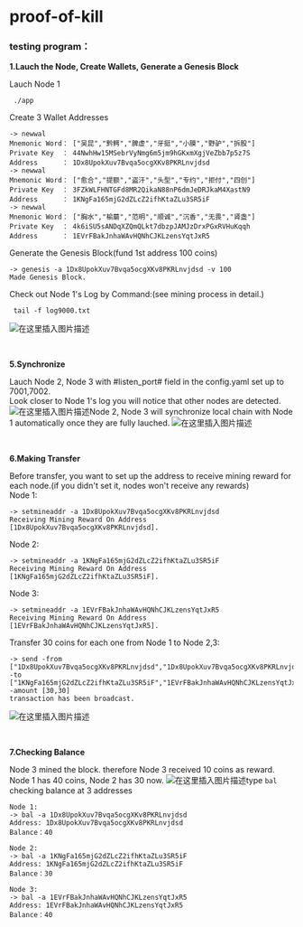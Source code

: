 # proof-of-kill


### testing program：

**1.Lauch the Node, Create Wallets, Generate a Genesis Block**

Lauch Node 1
```shell
 ./app
```

Create 3 Wallet Addresses
```
-> newwal
Mnemonic Word： ["吴昆","黔鳄","脾虚","牙挺","小膜","野驴","拆股"]
Private Key  ： 44NwhHw15MSebrVyNmg6m5jm9hGKxmXgjVeZbb7p5z7S
Address      ： 1Dx8UpokXuv7Bvqa5ocgXKv8PKRLnvjdsd
-> newwal
Mnemonic Word： ["愈合","提额","盗汗","头型","专约","拒付","四创"]
Private Key  ： 3FZkWLFHNTGFd8MR2QikaN88nP6dmJeDRJkaM4XastN9
Address      ： 1KNgFa165mjG2dZLcZ2ifhKtaZLu3SR5iF
-> newwal
Mnemonic Word： ["胸水","榆蘑","范明","顺诚","沉香","无畏","肾盏"]
Private Key  ： 4k6iSU5sANDqXZQmQLkt7dbzpJAMJzDrxPGxRVHuKqqh
Address      ： 1EVrFBakJnhaWAvHQNhCJKLzensYqtJxR5
```

Generate the Genesis Block(fund 1st address 100 coins)
```
-> genesis -a 1Dx8UpokXuv7Bvqa5ocgXKv8PKRLnvjdsd -v 100
Made Genesis Block.
```

Check out Node 1's Log by Command:(see mining process in detail.)
```shell
 tail -f log9000.txt 
```
![在这里插入图片描述](https://img-blog.csdnimg.cn/20191118144251486.png?x-oss-process=image/watermark,type_ZmFuZ3poZW5naGVpdGk,shadow_10,text_aHR0cHM6Ly9ibG9nLmNzZG4ubmV0L3FxXzM1OTExMTg0,size_16,color_FFFFFF,t_70)

<br>

**5.Synchronize**

Lauch Node 2, Node 3 with #listen_port# field in the config.yaml set up to 7001,7002.</br>
Look closer to Node 1's log you will notice that other nodes are detected.
![在这里插入图片描述](https://img-blog.csdnimg.cn/20191118145703154.png)Node 2, Node 3 will synchronize local chain with Node 1 automatically once they are fully lauched.
![在这里插入图片描述](https://img-blog.csdnimg.cn/20191118145752942.png?x-oss-process=image/watermark,type_ZmFuZ3poZW5naGVpdGk,shadow_10,text_aHR0cHM6Ly9ibG9nLmNzZG4ubmV0L3FxXzM1OTExMTg0,size_16,color_FFFFFF,t_70)

<br>

**6.Making Transfer**

Before transfer, you want to set up the address to receive mining reward for each node.(if you didn't set it, nodes won't receive any rewards)</br>
Node 1:
```
-> setmineaddr -a 1Dx8UpokXuv7Bvqa5ocgXKv8PKRLnvjdsd
Receiving Mining Reward On Address [1Dx8UpokXuv7Bvqa5ocgXKv8PKRLnvjdsd].
```
Node 2:
```
-> setmineaddr -a 1KNgFa165mjG2dZLcZ2ifhKtaZLu3SR5iF
Receiving Mining Reward On Address [1KNgFa165mjG2dZLcZ2ifhKtaZLu3SR5iF].
```
Node 3:
```
-> setmineaddr -a 1EVrFBakJnhaWAvHQNhCJKLzensYqtJxR5
Receiving Mining Reward On Address [1EVrFBakJnhaWAvHQNhCJKLzensYqtJxR5].
```

Transfer 30 coins for each one from Node 1 to Node 2,3:
```
-> send -from ["1Dx8UpokXuv7Bvqa5ocgXKv8PKRLnvjdsd","1Dx8UpokXuv7Bvqa5ocgXKv8PKRLnvjdsd"] -to ["1KNgFa165mjG2dZLcZ2ifhKtaZLu3SR5iF","1EVrFBakJnhaWAvHQNhCJKLzensYqtJxR5"] -amount [30,30]
transaction has been broadcast.
```
![在这里插入图片描述](https://img-blog.csdnimg.cn/2019111815314125.png?x-oss-process=image/watermark,type_ZmFuZ3poZW5naGVpdGk,shadow_10,text_aHR0cHM6Ly9ibG9nLmNzZG4ubmV0L3FxXzM1OTExMTg0,size_16,color_FFFFFF,t_70)

<br>

**7.Checking Balance**

Node 3 mined the block. therefore Node 3 received 10 coins as reward.
Node 1 has 40 coins, Node 2 has 30 now.
![在这里插入图片描述](https://img-blog.csdnimg.cn/20191118153547470.png)type `bal` checking balance at 3 addresses
```
Node 1:
-> bal -a 1Dx8UpokXuv7Bvqa5ocgXKv8PKRLnvjdsd
Address: 1Dx8UpokXuv7Bvqa5ocgXKv8PKRLnvjdsd
Balance：40

Node 2:
-> bal -a 1KNgFa165mjG2dZLcZ2ifhKtaZLu3SR5iF
Address: 1KNgFa165mjG2dZLcZ2ifhKtaZLu3SR5iF
Balance：30

Node 3:
-> bal -a 1EVrFBakJnhaWAvHQNhCJKLzensYqtJxR5
Address: 1EVrFBakJnhaWAvHQNhCJKLzensYqtJxR5
Balance：40
```

<br>